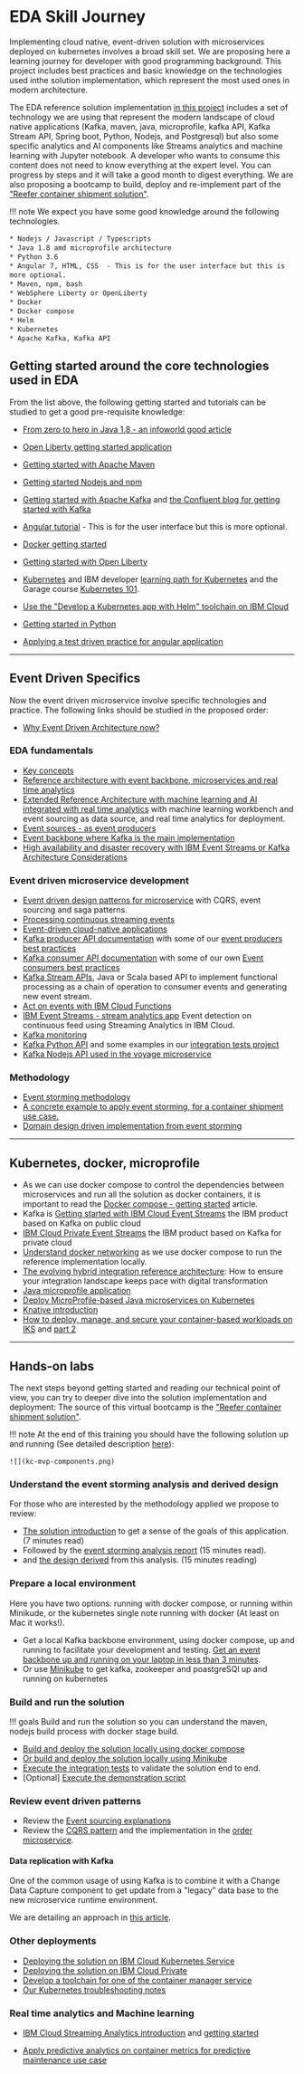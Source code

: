 # EDA Skill Journey

Implementing cloud native, event-driven solution with microservices deployed on kubernetes involves a broad skill set. We are proposing here a learning journey for developer with good programming background. This project includes best practices and basic knowledge on the technologies used inthe solution implementation, which represent the most used ones in modern architecture. 

The EDA reference solution implementation [in this project](https://ibm-cloud-architecture.github.io/refarch-kc) includes a set of technology we are using that represent the modern landscape of cloud native applications (Kafka, maven, java, microprofile, kafka API, Kafka Stream API, Spring boot, Python, Nodejs, and Postgresql) but also some specific analytics and AI components like Streams analytics and machine learning with Jupyter notebook. A developer who wants to consume this content does not need to know everything at the expert level. You can progress by steps and it will take a good month to digest everything. We are also proposing a bootcamp to build, deploy and re-implement part of the ["Reefer container shipment solution"](https://ibm-cloud-architecture.github.io/refarch-kc). 

!!! note
    We expect you have some good knowledge around the following technologies.

    * Nodejs / Javascript / Typescripts
    * Java 1.8 amd microprofile architecture
    * Python 3.6
    * Angular 7, HTML, CSS  - This is for the user interface but this is more optional.
    * Maven, npm, bash
    * WebSphere Liberty or OpenLiberty
    * Docker
    * Docker compose
    * Helm
    * Kubernetes
    * Apache Kafka, Kafka API


## Getting started around the core technologies used in EDA

From the list above, the following getting started and tutorials can be studied to get a good pre-requisite knowledge:

* [From zero to hero in Java 1.8 - an infoworld good article](https://www.infoworld.com/article/3130466/java/java-8-programming-for-beginners-go-from-zero-to-hero.html)
* [Open Liberty getting started application](https://github.com/IBM-Cloud/get-started-java)
* [Getting started with Apache Maven](https://maven.apache.org/what-is-maven.html)
* [Getting started Nodejs and npm](https://nodejs.org/en/docs/guides/getting-started-guide/)
* [Getting started with Apache Kafka](https://kafka.apache.org/quickstart) and [the Confluent blog for getting started with Kafka](https://www.confluent.io/blog/apache-kafka-getting-started/)
* [Angular tutorial](https://angular.io/tutorial) - This is for the user interface but this is more optional.
* [Docker getting started](https://docs.docker.com/get-started/)
* [Getting started with Open Liberty](https://openliberty.io/guides/getting-started.html)
* [Kubernetes](https://kubernetes.io/docs/tutorials/kubernetes-basics/) and IBM developer [learning path for Kubernetes](https://developer.ibm.com/series/kubernetes-learning-path/) and the Garage course [Kubernetes 101](https://www.ibm.com/cloud/garage/content/course/kubernetes-101/0).

* [Use the "Develop a Kubernetes app with Helm" toolchain on IBM Cloud](https://www.ibm.com/cloud/garage/tutorials/use-develop-kubernetes-app-with-helm-toolchain)
* [Getting started in Python](https://www.python.org/about/gettingstarted/)
* [Applying a test driven practice for angular application](https://github.com/ibm-cloud-architecture/refarch-caseportal-app/blob/master/docs/tdd.md)

--- 

## Event Driven Specifics

Now the event driven microservice involve specific technologies and practice. The following links should be studied in the proposed order:

* [Why Event Driven Architecture now?](https://www.ibm.com/cloud/garage/architectures/eventDrivenArchitecture)

### EDA fundamentals

* [Key concepts](./concepts/README.md)
* [Reference architecture with event backbone, microservices and real time analytics](https://www.ibm.com/cloud/garage/architectures/eventDrivenArchitecture/reference-architecture)
* [Extended Reference Architecture with machine learning and AI integrated with real time analytics](https://www.ibm.com/cloud/garage/architectures/eventDrivenExtendedArchitecture) with machine learning workbench and event sourcing as data source, and real time analytics for deployment.
* [Event sources - as event producers](https://www.ibm.com/cloud/garage/architectures/eventDrivenArchitecture/event-driven-event-sources)
* [Event backbone where Kafka is the main implementation](https://www.ibm.com/cloud/garage/architectures/eventDrivenArchitecture/event-driven-event-backbone)
* [High availability and disaster recovery with IBM Event Streams or Kafka Architecture Considerations](./kafka/arch.md)

### Event driven microservice development

* [Event driven design patterns for microservice](./evt-microservices/ED-patterns.md)  with CQRS, event sourcing and saga patterns.
* [Processing continuous streaming events](https://www.ibm.com/cloud/garage/architectures/eventDrivenArchitecture/event-driven-event-streams)
* [Event-driven cloud-native applications](https://www.ibm.com/cloud/garage/architectures/eventDrivenArchitecture/event-driven-cloud-native-apps)
* [Kafka producer API documentation](http://kafka.apache.org/11/javadoc/index.html?org/apache/kafka/clients/producer/KafkaProducer.html) with some of our [event producers best practices](./kafka/producers.md)
* [Kafka consumer API documentation](http://kafka.apache.org/11/javadoc/index.html?org/apache/kafka/clients/consumer/KafkaConsumer.html) with some of our own [Event consumers best practices](./kafka/consumers.md)
* [Kafka Stream APIs](https://kafka.apache.org/documentation/streams/), Java or Scala based API to implement functional processing as a chain of operation to consumer events and generating new event stream. 
* [Act on events with IBM Cloud Functions](./evt-action/README.md)
* [IBM Event Streams - stream analytics app](https://developer.ibm.com/streamsdev/docs/detect-events-with-streams/) Event detection on continuous feed using Streaming Analytics in IBM Cloud. 
* [Kafka monitoring](./kafka/monitoring.md)
* [Kafka Python API](https://github.com/confluentinc/confluent-kafka-python) and some examples in our [integration tests project](https://ibm-cloud-architecture.github.io/refarch-kc/itg-tests/)
* [Kafka Nodejs API used in the voyage microservice](https://ibm-cloud-architecture.github.io/refarch-kc-ms/voyagems/)


### Methodology

* [Event storming methodology](https://www.ibm.com/cloud/garage/architectures/eventDrivenArchitecture/event-storming-methodology)
* [A concrete example to apply event storming, for a container shipment use case.](https://ibm-cloud-architecture.github.io/refarch-kc/analysis/readme/)
* [Domain design driven implementation from event storming](./methodology/ddd.md)

--- 

## Kubernetes, docker, microprofile

* As we can use docker compose to control the dependencies between microservices and run all the solution as docker containers, it is important to read the [Docker compose - getting started](https://docs.docker.com/compose/gettingstarted/) article. 
* Kafka is [Getting started with IBM Cloud Event Streams](https://cloud.ibm.com/docs/services/EventStreams?topic=eventstreams-getting_started#getting_started) the IBM product based on Kafka on public cloud
* [IBM Cloud Private Event Streams](https://www.ibm.com/cloud/event-streams) the IBM product based on Kafka for private cloud
* [Understand docker networking](https://docs.docker.com/network/) as we use docker compose to run the reference implementation locally. 
* [The evolving hybrid integration reference architecture](https://developer.ibm.com/articles/mw-1606-clark-trs/): How to ensure your integration landscape keeps pace with digital transformation
* [Java microprofile application](https://microprofile.io/)
* [Deploy MicroProfile-based Java microservices on Kubernetes](https://developer.ibm.com/patterns/deploy-microprofile-java-microservices-on-kubernetes/)
* [Knative introduction](https://developer.ibm.com/articles/knative-what-is-it-why-you-should-care/)
* [How to deploy, manage, and secure your container-based workloads on IKS](https://www.ibm.com/blogs/bluemix/2017/05/kubernetes-and-bluemix-container-based-workloads-part1/) and [part 2](https://www.ibm.com/blogs/bluemix/2017/05/kubernetes-and-bluemix-container-based-workloads-part2/)

--- 

## Hands-on labs

The next steps beyond getting started and reading our technical point of view, you can try to deeper dive into the solution implementation and deployment: The source of this virtual bootcamp is the ["Reefer container shipment solution"](https://ibm-cloud-architecture.github.io/refarch-kc).

!!! note
        At the end of this training you should have the following solution up and running (See detailed description [here](https://ibm-cloud-architecture.github.io/refarch-kc/design/architecture/#components-view)):

    ![](kc-mvp-components.png)

### Understand the event storming analysis and derived design

For those who are interested by the methodology applied we propose to review:

* [The solution introduction](https://ibm-cloud-architecture.github.io/refarch-kc/introduction) to get a sense of the goals of this application. (7 minutes read)
* Followed by the [event storming analysis report](https://ibm-cloud-architecture.github.io/refarch-kc/analysis/readme/) (15 minutes read).
* and [the design derived](https://ibm-cloud-architecture.github.io/refarch-kc/design/readme/) from this analysis. (15 minutes reading)

### Prepare a local environment

Here you have two options: running with docker compose, or running within Minikude, or the kubernetes single note running with docker (At least on Mac it works!).

* Get a local Kafka backbone environment, using docker compose, up and running to facilitate your development and testing. [Get an event backbone up and running on your laptop in less than 3 minutes](https://ibm-cloud-architecture.github.io/refarch-kc/deployments/local/#start-kafka-and-zookeeper).
* Or use [Minikube](https://ibm-cloud-architecture.github.io/refarch-kc/deployments/minikube/#pre-requisites) to get kafka, zookeeper and poastgreSQl up and running on kubernetes

### Build and run the solution

!!! goals
    Build and run the solution so you can understand the maven, nodejs build process with docker stage build.

* [Build and deploy the solution locally using docker compose](https://ibm-cloud-architecture.github.io/refarch-kc/deployments/local/)
* [Or build and deploy the solution locally using Minikube](https://ibm-cloud-architecture.github.io/refarch-kc/deployments/minikube/#deploy-each-component-of-the-solution)
* [Execute the integration tests](https://ibm-cloud-architecture.github.io/refarch-kc/itg-tests/) to validate the solution end to end.
* [Optional] [Execute the demonstration script](https://ibm-cloud-architecture.github.io/refarch-kc/demo/readme/)

### Review event driven patterns

* Review the [Event sourcing explanations](https://ibm-cloud-architecture.github.io/refarch-eda/evt-microservices/ED-patterns/#event-sourcing)
* Review the [CQRS pattern](https://ibm-cloud-architecture.github.io/refarch-eda/evt-microservices/ED-patterns/#command-query-responsibility-segregation-cqrs-pattern) and the implementation in the [order microservice]().



#### Data replication with Kafka

One of the common usage of using Kafka is to combine it with a Change Data Capture component to get update from a "legacy" data base to the new microservice runtime environment.

We are detailing an approach in [this article](https://ibm-cloud-architecture.github.io/refarch-data-ai-analytics/preparation/data-replication/).

### Other deployments

* [Deploying the solution on IBM Cloud Kubernetes Service](https://ibm-cloud-architecture.github.io/refarch-kc/deployments/iks)
* [Deploying the solution on IBM Cloud Private](https://ibm-cloud-architecture.github.io/refarch-kc/deployments/icp)
* [Develop a toolchain for one of the container manager service](https://ibm-cloud-architecture.github.io/refarch-kc-container-ms/cicd/)
* [Our Kubernetes troubleshooting notes](https://github.com/ibm-cloud-architecture/refarch-integration/blob/master/docs/icp/troubleshooting.md)

### Real time analytics and Machine learning

* [IBM Cloud Streaming Analytics introduction](https://cloud.ibm.com/catalog/services/streaming-analytics) and [getting started](https://cloud.ibm.com/docs/services/StreamingAnalytics?topic=StreamingAnalytics-gettingstarted#gettingstarted)

* [Apply predictive analytics on container metrics for predictive maintenance use case](https://ibm-cloud-architecture.github.io/refarch-kc-container-ms/metrics/)








